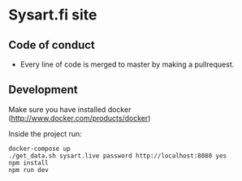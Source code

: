 # Sysart.fi site

## Code of conduct
- Every line of code is merged to master by making a pullrequest.

## Development
Make sure you have installed docker (http://www.docker.com/products/docker)

Inside the project run:

    docker-compose up
    ./get_data.sh sysart.live password http://localhost:8080 yes
    npm install
    npm run dev
